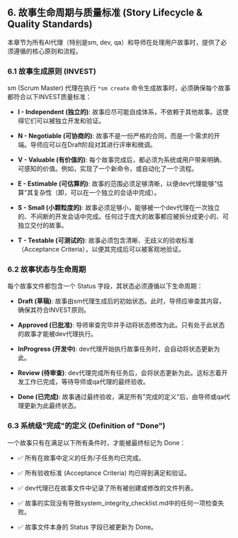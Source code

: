 ## 6. 故事生命周期与质量标准 (Story Lifecycle & Quality Standards)

本章节为所有AI代理（特别是sm, dev, qa）和导师在处理用户故事时，提供了必须遵循的核心原则和流程。

### 6.1 故事生成原则 (INVEST)

sm (Scrum Master) 代理在执行 `*sm create` 命令生成故事时，必须确保每个故事都符合以下INVEST质量标准：

- **I - Independent (独立的)**: 故事应尽可能自成体系，不依赖于其他故事。这使得它们可以被独立开发和验证。
    
- **N - Negotiable (可协商的)**: 故事不是一份严格的合同，而是一个需求的开端。导师应可以在Draft阶段对其进行评审和微调。
    
- **V - Valuable (有价值的)**: 每个故事完成后，都必须为系统或用户带来明确、可感知的价值。例如，实现了一个新命令，或自动化了一个流程。
    
- **E - Estimable (可估算的)**: 故事的范围必须足够清晰，以便dev代理能够"估算"其复杂性（即，可以在一个独立的会话中完成）。
    
- **S - Small (小颗粒度的)**: 故事必须足够小，能够被一个dev代理在一次独立的、不间断的开发会话中完成。任何过于庞大的故事都应被拆分成更小的、可独立交付的故事。
    
- **T - Testable (可测试的)**: 故事必须包含清晰、无歧义的验收标准（Acceptance Criteria），以便其完成后可以被客观地验证。
    

### 6.2 故事状态与生命周期

每个故事文件都包含一个 Status 字段，其状态必须遵循以下生命周期：

- **Draft (草稿)**: 故事由sm代理生成后的初始状态。此时，导师应审查其内容，确保其符合INVEST原则。
    
- **Approved (已批准)**: 导师审查完毕并手动将状态修改为此。只有处于此状态的故事才能被dev代理执行。
    
- **InProgress (开发中)**: dev代理开始执行故事任务时，会自动将状态更新为此。
    
- **Review (待审查)**: dev代理完成所有任务后，会将状态更新为此。这标志着开发工作已完成，等待导师或qa代理的最终验收。
    
- **Done (已完成)**: 故事通过最终验收，满足所有"完成的定义"后，由导师或qa代理更新为此最终状态。
    

### 6.3 系统级"完成"的定义 (Definition of "Done")

一个故事只有在满足以下所有条件时，才能被最终标记为 Done：

- ✅ 所有在故事中定义的任务/子任务均已完成。
    
- ✅ 所有验收标准 (Acceptance Criteria) 均已得到满足和验证。
    
- ✅ dev代理已在故事文件中记录了所有被创建或修改的文件列表。
    
- ✅ 故事的实现没有导致system_integrity_checklist.md中的任何一项检查失败。
    
- ✅ 故事文件本身的 Status 字段已被更新为 Done。
